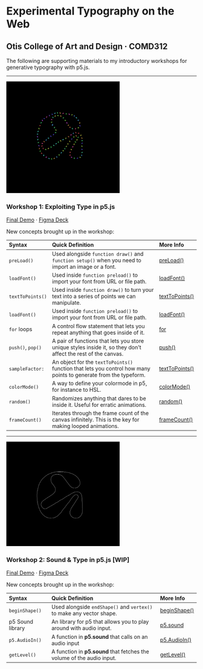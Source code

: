 # Experimental Typography on the Web
## Otis College of Art and Design · COMD312

The following are supporting materials to my introductory workshops for generative typography with p5.js.

<hr>

<img src="img/1-final.gif" width="300"/>

### Workshop 1: Exploiting Type in p5.js
[Final Demo](https://editor.p5js.org/ygev/collections/w_TW8Q-NU) · [Figma Deck](https://www.figma.com/proto/nChFKP4aChQrrFze823GKB/Otis-Experimental-Typography-Workshops?node-id=12%3A2478&viewport=488%2C249%2C0.15884123742580414&scaling=min-zoom)

New concepts brought up in the workshop:

|Syntax  |Quick Definition  | More Info |
|:---|:---|:---|
| `preLoad()`  | Used alongside `function draw()` and `function setup()` when you need to import an image or a font.  |    [preLoad()](https://p5js.org/reference/#/p5/preload)  |
|`loadFont()`   | Used inside `function preload()` to import your font from URL or file path.  | [loadFont()](https://p5js.org/reference/#/p5/loadFont)  |
|`textToPoints()`   | Used inside `function draw()` to turn your text into a series of points we can manipulate. | [textToPoints()](https://p5js.org/reference/#/p5.Font/textToPoints)  |
|`loadFont()`   | Used inside `function preload()` to import your font from URL or file path.  | [loadFont()](https://p5js.org/reference/#/p5/loadFont)  |
| `for` loops   | A control flow statement that lets you repeat anything that goes inside of it.  | [for](https://p5js.org/reference/#/p5/for)  |
|`push()`, `pop()`   | A pair of functions that lets you store unique styles inside it, so they don't affect the rest of the canvas.  | [push()](https://p5js.org/reference/#/p5/push)  |
|`sampleFactor:`   | An object for the `textToPoints()` function that lets you control how many points to generate from the typeform. | [textToPoints()](https://p5js.org/reference/#/p5.Font/textToPoints)  |
|`colorMode()`   | A way to define your colormode in p5, for instance to HSL. | [colorMode()](https://p5js.org/reference/#/p5/colorMode)  |
|`random()`   | Randomizes anything that dares to be inside it. Useful for erratic animations. | [random()](https://p5js.org/reference/#/p5/random)  |
|`frameCount()`   | Iterates through the frame count of the canvas infinitely. This is the key for making looped animations. | [frameCount()](https://p5js.org/reference/#/p5/frameCount)  |

<hr>

<img src="img/2-final.gif" width="300"/>

### Workshop 2: Sound & Type in p5.js [WIP]
[Final Demo](https://editor.p5js.org/ygev/collections/QKEHqk4jL) · [Figma Deck](https://www.figma.com/proto/nChFKP4aChQrrFze823GKB/Otis-Experimental-Typography-Workshops?node-id=124%3A3&viewport=-1274%2C-1317%2C0.6101463437080383&scaling=scale-down)


New concepts brought up in the workshop:

|Syntax  |Quick Definition  | More Info |
|:---|:---|:---|
| `beginShape()`  | Used alongside `endShape()` and `vertex()` to make any vector shape.  |    [beginShape()](https://p5js.org/reference/#/p5/beginShape)  |
| p5 Sound library   | An library for p5 that allows you to play around with audio input. | [p5.sound](https://p5js.org/reference/#/libraries/p5.sound)  |
|`p5.AudioIn()`   | A function in **p5.sound** that calls on an audio input  | [p5.AudioIn()](https://p5js.org/reference/#/p5.AudioIn)  |
|`getLevel()`   | A function in **p5.sound** that fetches the volume of the audio input.  | [getLevel()](https://p5js.org/reference/#/p5.Amplitude/getLevel)  |



